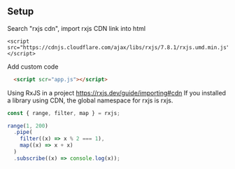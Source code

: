 ## Setup

Search "rxjs cdn", import rxjs CDN link into html

```hml
<script src="https://cdnjs.cloudflare.com/ajax/libs/rxjs/7.8.1/rxjs.umd.min.js"></script>
```

Add custom code

```html
  <script scr="app.js"></script>
```

Using RxJS in a project
https://rxjs.dev/guide/importing#cdn
If you installed a library using CDN, the global namespace for rxjs is rxjs.
```js
const { range, filter, map } = rxjs;

range(1, 200)
  .pipe(
    filter((x) => x % 2 === 1),
    map((x) => x + x)
  )
  .subscribe((x) => console.log(x));
```
